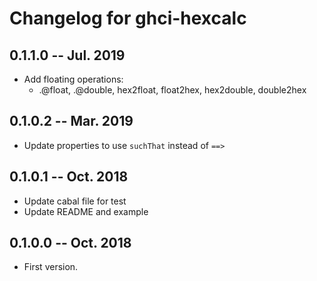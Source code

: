 # Changelog for ghci-hexcalc

## 0.1.1.0  -- Jul. 2019

* Add floating operations:
  - .@float, .@double, hex2float, float2hex, hex2double, double2hex


## 0.1.0.2  -- Mar. 2019

* Update properties to use `suchThat` instead of `==>`


## 0.1.0.1  -- Oct. 2018

* Update cabal file for test
* Update README and example


## 0.1.0.0  -- Oct. 2018

* First version.
